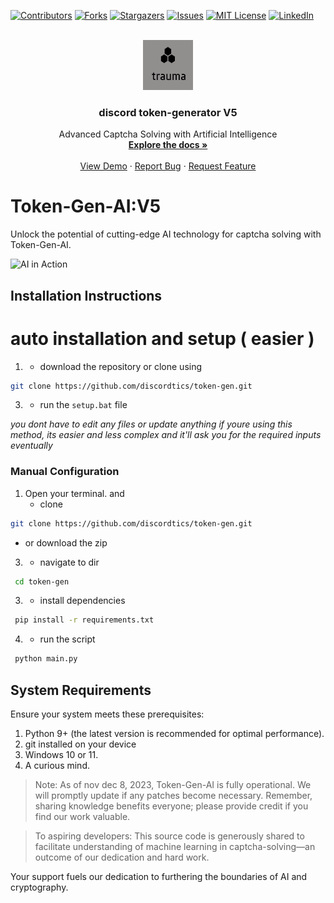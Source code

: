 
[![Contributors][contributors-shield]][contributors-url]
[![Forks][forks-shield]][forks-url]
[![Stargazers][stars-shield]][stars-url]
[![Issues][issues-shield]][issues-url]
[![MIT License][license-shield]][license-url]
[![LinkedIn][linkedin-shield]][linkedin-url]




<br />
<div align="center">
  <a href="https://github.com/discordtics/token-gen">
    <img src="images/imagess.png" alt="Logo" width="80" height="80">
  </a>

  <h3 align="center">discord token-generator V5</h3>

  <p align="center">
     Advanced Captcha Solving with Artificial Intelligence
    <br />
    <a href="https://github.com/discordtics/token-gen"><strong>Explore the docs »</strong></a>
    <br />
    <br />
    <a href="https://github.com/discordtics/token-gen">View Demo</a>
    ·
    <a href="https://github.com/discordtics/token-gen">Report Bug</a>
    ·
    <a href="https://github.com/discordtics/token-gen">Request Feature</a>
  </p>
</div>






# Token-Gen-AI:V5

Unlock the potential of cutting-edge AI technology for captcha solving with Token-Gen-AI.

![AI in Action](images.png)

## Installation Instructions

# auto installation and setup ( easier )

1. * download the repository or clone using
  ```sh
  git clone https://github.com/discordtics/token-gen.git
  ```
3.   * run the ```setup.bat``` file

*you dont have to edit any files or update anything if youre using this method, its easier and less complex and it'll ask you     for the required inputs eventually*




### Manual Configuration

1. Open your terminal. and
   * clone
  ```sh
  git clone https://github.com/discordtics/token-gen.git
  ```
   * or download the zip
3.   * navigate to dir
   ```sh
    cd token-gen
  ```
3.   * install dependencies
   ```sh
    pip install -r requirements.txt
  ``` 
4.   * run the script
   ```sh
    python main.py
  ```

## System Requirements

Ensure your system meets these prerequisites:

1. Python 9+ (the latest version is recommended for optimal performance).
2. git installed on your device
3. Windows 10 or 11.
4. A curious mind.

> Note: As of nov  dec 8, 2023, Token-Gen-AI is fully operational. We will promptly update if any patches become necessary. Remember, sharing knowledge benefits everyone; please provide credit if you find our work valuable.

> To aspiring developers: This source code is generously shared to facilitate understanding of machine learning in captcha-solving—an outcome of our dedication and hard work.


[contributors-shield]: https://img.shields.io/github/contributors/discordtics/token-gen.svg?style=for-the-badge
[contributors-url]: https://github.com/discordtics/token-gen/graphs/contributors
[forks-shield]: https://img.shields.io/github/forks/discordtics/token-gen.svg?style=for-the-badge
[forks-url]: https://github.com/discordtics/token-gen/network/members
[stars-shield]: https://img.shields.io/github/stars/discordtics/token-gen.svg?style=for-the-badge
[stars-url]: https://github.com/discordtics/token-gen/stargazers
[issues-shield]: https://img.shields.io/github/issues/discordtics/token-gen.svg?style=for-the-badge
[issues-url]: https://github.com/discordtics/token-gen/issues
[license-shield]: https://img.shields.io/github/license/discordtics/token-gen.svg?style=for-the-badge
[license-url]: https://github.com/discordtics/token-gen/blob/master/LICENSE.txt
[linkedin-shield]: https://img.shields.io/badge/-LinkedIn-black.svg?style=for-the-badge&logo=linkedin&colorB=555
[linkedin-url]: https://linkedin.com/in/othneildrew
[product-screenshot]: images/screenshot.png
[Next.js]: https://img.shields.io/badge/next.js-000000?style=for-the-badge&logo=nextdotjs&logoColor=white
[Next-url]: https://nextjs.org/
[React.js]: https://img.shields.io/badge/React-20232A?style=for-the-badge&logo=react&logoColor=61DAFB
[React-url]: https://reactjs.org/
[Vue.js]: https://img.shields.io/badge/Vue.js-35495E?style=for-the-badge&logo=vuedotjs&logoColor=4FC08D
[Vue-url]: https://vuejs.org/




Your support fuels our dedication to furthering the boundaries of AI and cryptography. 

